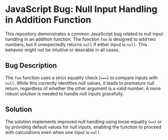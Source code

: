 # JavaScript Bug: Null Input Handling in Addition Function

This repository demonstrates a common JavaScript bug related to null input handling in an addition function. The function `foo` is designed to add two numbers, but it unexpectedly returns `null` if either input is `null`. This behavior might not be intuitive or desirable in all cases.

## Bug Description

The `foo` function uses a strict equality check (`===`) to compare inputs with `null`.  While this correctly identifies null values, it leads to premature null return, regardless of whether the other argument is a valid number.  A more robust solution is needed to handle null inputs gracefully.

## Solution

The solution implements improved null handling using loose equality (`==`) or by providing default values for null inputs, enabling the function to proceed with calculations even when one input is `null`.